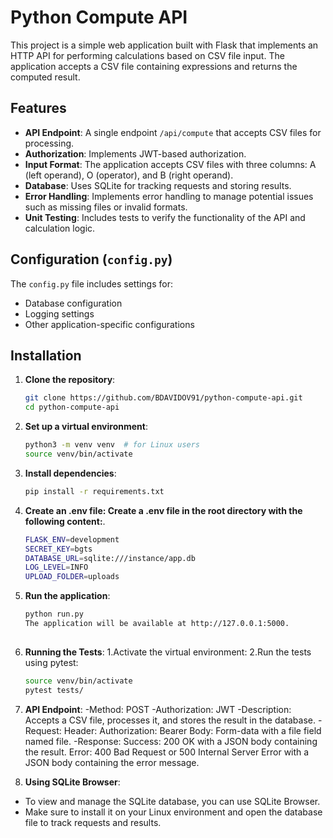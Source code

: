 # Python Compute API

This project is a simple web application built with Flask that implements an HTTP API for performing calculations based on CSV file input. The application accepts a CSV file containing expressions and returns the computed result.

## Features

- **API Endpoint**: A single endpoint `/api/compute` that accepts CSV files for processing.
- **Authorization**: Implements JWT-based authorization.
- **Input Format**: The application accepts CSV files with three columns: A (left operand), O (operator), and B (right operand).
- **Database**: Uses SQLite for tracking requests and storing results.
- **Error Handling**: Implements error handling to manage potential issues such as missing files or invalid formats.
- **Unit Testing**: Includes tests to verify the functionality of the API and calculation logic.

## Configuration (`config.py`)

The `config.py` file includes settings for:
- Database configuration
- Logging settings
- Other application-specific configurations

## Installation

1. **Clone the repository**:
   ```bash
   git clone https://github.com/BDAVIDOV91/python-compute-api.git
   cd python-compute-api

2. **Set up a virtual environment**:
   ```bash
   python3 -m venv venv  # for Linux users
   source venv/bin/activate

3. **Install dependencies**:
   ```bash
   pip install -r requirements.txt

4. **Create an .env file: Create a .env file in the root directory with the following content:**.
   ```bash
   FLASK_ENV=development
   SECRET_KEY=bgts
   DATABASE_URL=sqlite:///instance/app.db
   LOG_LEVEL=INFO
   UPLOAD_FOLDER=uploads

5. **Run the application**:
   ```bash
   python run.py
   The application will be available at http://127.0.0.1:5000.
 
6. **Running the Tests**:
   1.Activate the virtual environment:
   2.Run the tests using pytest:

   ```bash
   source venv/bin/activate
   pytest tests/

7. **API Endpoint**:
   -Method: POST
   -Authorization: JWT
   -Description: Accepts a CSV file, processes it, and stores the result in the database.
   -Request:
      Header: Authorization: Bearer <token>
      Body: Form-data with a file field named file.
   -Response:
      Success: 200 OK with a JSON body containing the result.
      Error: 400 Bad Request or 500 Internal Server Error with a JSON body containing the error message.

8. **Using SQLite Browser**:
- To view and manage the SQLite database, you can use SQLite Browser. 
- Make sure to install it on your Linux environment and open the database file to track requests and results.